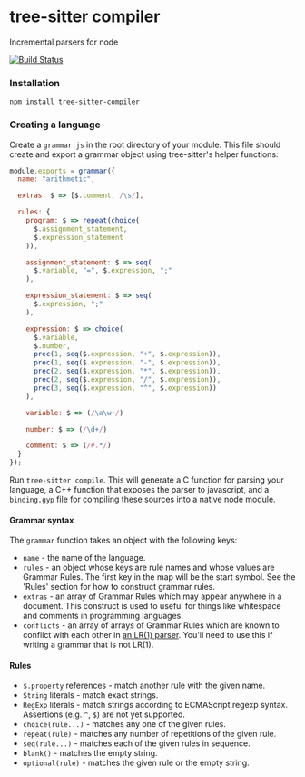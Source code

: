 # tree-sitter compiler

Incremental parsers for node

[![Build Status](https://travis-ci.org/tree-sitter/node-tree-sitter-compiler.svg?branch=master)](https://travis-ci.org/tree-sitter/node-tree-sitter-compiler)

### Installation

```
npm install tree-sitter-compiler
```

### Creating a language

Create a `grammar.js` in the root directory of your module. This file
should create and export a grammar object using tree-sitter's helper functions:

```js
module.exports = grammar({
  name: "arithmetic",

  extras: $ => [$.comment, /\s/],

  rules: {
    program: $ => repeat(choice(
      $.assignment_statement,
      $.expression_statement
    )),

    assignment_statement: $ => seq(
      $.variable, "=", $.expression, ";"
    ),

    expression_statement: $ => seq(
      $.expression, ";"
    ),

    expression: $ => choice(
      $.variable,
      $.number,
      prec(1, seq($.expression, "+", $.expression)),
      prec(1, seq($.expression, "-", $.expression)),
      prec(2, seq($.expression, "*", $.expression)),
      prec(2, seq($.expression, "/", $.expression)),
      prec(3, seq($.expression, "^", $.expression))
    ),

    variable: $ => (/\a\w+/)

    number: $ => (/\d+/)

    comment: $ => (/#.*/)
  }
});
```

Run `tree-sitter compile`. This will generate a C function for parsing your
language, a C++ function that exposes the parser to javascript, and a
`binding.gyp` file for compiling these sources into a native node module.

#### Grammar syntax

The `grammar` function takes an object with the following keys:

* `name` - the name of the language.
* `rules` - an object whose keys are rule names and whose values are Grammar Rules. The first key in the map will be the start symbol. See the 'Rules' section for how to construct grammar rules.
* `extras` - an array of Grammar Rules which may appear anywhere in a document. This construct is used to useful for things like whitespace and comments in programming languages.
* `conflicts` - an array of arrays of Grammar Rules which are known to conflict with each other in [an LR(1) parser](https://en.wikipedia.org/wiki/Canonical_LR_parser). You'll need to use this if writing a grammar that is not LR(1).

#### Rules

* `$.property` references - match another rule with the given name.
* `String` literals - match exact strings.
* `RegExp` literals - match strings according to ECMAScript regexp syntax.
  Assertions (e.g. `^`, `$`) are not yet supported.
* `choice(rule...)` - matches any one of the given rules.
* `repeat(rule)` - matches any number of repetitions of the given rule.
* `seq(rule...)` - matches each of the given rules in sequence.
* `blank()` - matches the empty string.
* `optional(rule)` - matches the given rule or the empty string.

